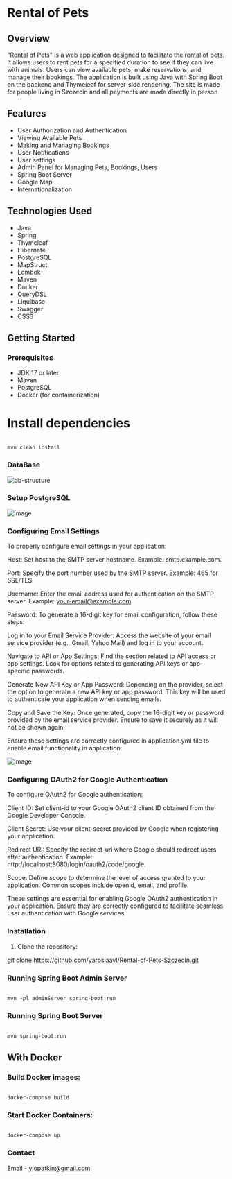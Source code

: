 # Rental of Pets

## Overview
"Rental of Pets" is a web application designed to facilitate the rental of pets. It allows users to rent pets for a specified duration to see if they can live with animals. Users can view available pets, make reservations, and manage their bookings. The application is built using Java with Spring Boot on the backend and Thymeleaf for server-side rendering. The site is made for people living in Szczecin and all payments are made directly in person 

## Features
- User Authorization and Authentication
- Viewing Available Pets
- Making and Managing Bookings
- User Notifications
- User settings
- Admin Panel for Managing Pets, Bookings, Users
- Spring Boot Server
- Google Map
- Internationalization

## Technologies Used
- Java
- Spring
- Thymeleaf
- Hibernate
- PostgreSQL
- MapStruct
- Lombok
- Maven
- Docker
- QueryDSL
- Liquibase
- Swagger
- CSS3

## Getting Started

### Prerequisites
- JDK 17 or later
- Maven
- PostgreSQL
- Docker (for containerization)

# Install dependencies
 ```

mvn clean install

 ```
### DataBase
![db-structure](https://github.com/yaroslaavl/Rental-of-Pets-Szczecin/assets/149341488/88be752c-4db4-410e-96d2-2c010f00cf97)

### Setup PostgreSQL
![image](https://github.com/yaroslaavl/Rental-of-Pets-Szczecin/assets/149341488/7ee16c15-4dd7-4429-b16f-647814da2cbb)


### Configuring Email Settings
To properly configure email settings in your application:

Host: Set host to the SMTP server hostname. Example: smtp.example.com.

Port: Specify the port number used by the SMTP server. Example: 465 for SSL/TLS.

Username: Enter the email address used for authentication on the SMTP server. Example: your-email@example.com.

Password: To generate a 16-digit key for email configuration, follow these steps:

Log in to your Email Service Provider:
Access the website of your email service provider (e.g., Gmail, Yahoo Mail) and log in to your account.

Navigate to API or App Settings:
Find the section related to API access or app settings. Look for options related to generating API keys or app-specific passwords.

Generate New API Key or App Password:
Depending on the provider, select the option to generate a new API key or app password. This key will be used to authenticate your application when sending emails.

Copy and Save the Key:
Once generated, copy the 16-digit key or password provided by the email service provider. Ensure to save it securely as it will not be shown again.

Ensure these settings are correctly configured in application.yml file to enable email functionality in application.

![image](https://github.com/yaroslaavl/Rental-of-Pets-Szczecin/assets/149341488/7777e2a4-0728-4300-8501-0a8f91830624)

### Configuring OAuth2 for Google Authentication
To configure OAuth2 for Google authentication:

Client ID: Set client-id to your Google OAuth2 client ID obtained from the Google Developer Console.

Client Secret: Use your client-secret provided by Google when registering your application.

Redirect URI: Specify the redirect-uri where Google should redirect users after authentication. Example: http://localhost:8080/login/oauth2/code/google.

Scope: Define scope to determine the level of access granted to your application. Common scopes include openid, email, and profile.

These settings are essential for enabling Google OAuth2 authentication in your application. Ensure they are correctly configured to facilitate seamless user authentication with Google services.

### Installation
1. Clone the repository:


git clone https://github.com/yaroslaavl/Rental-of-Pets-Szczecin.git

### Running Spring Boot Admin Server
  ```

mvn -pl adminServer spring-boot:run

 ```

### Running Spring Boot Server
 ```

mvn spring-boot:run

```

## With Docker

### Build Docker images:
 ```

docker-compose build

```

### Start Docker Containers:
 ```

docker-compose up

```

### Contact
Email - ylopatkin@gmail.com
